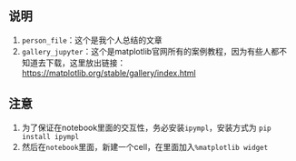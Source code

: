 ## 说明
1. `person_file`：这个是我个人总结的文章
2. `gallery_jupyter`：这个是matplotlib官网所有的案例教程，因为有些人都不知道去下载，这里放出链接：https://matplotlib.org/stable/gallery/index.html

## 注意
1. 为了保证在notebook里面的交互性，务必安装`ipympl`，安装方式为 `pip install ipympl`
2. 然后在`notebook`里面，新建一个cell，在里面加入`%matplotlib widget`

